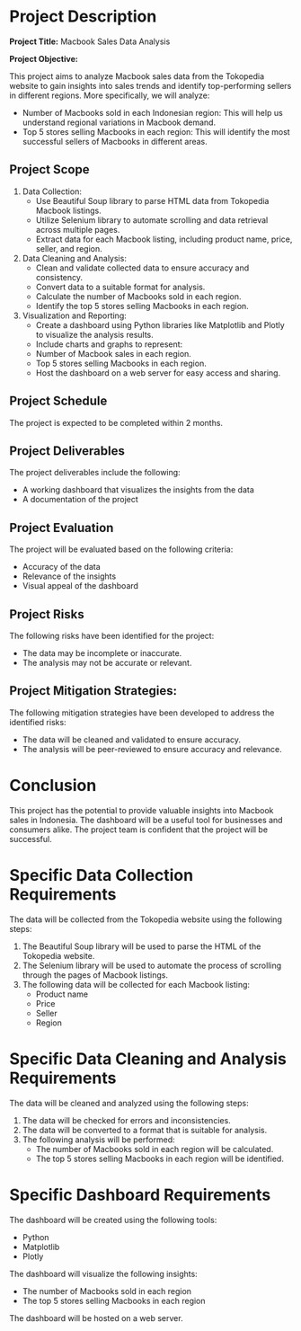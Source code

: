 # **Project Description**

**Project Title:** Macbook Sales Data Analysis

**Project Objective:**

This project aims to analyze Macbook sales data from the Tokopedia website to gain insights into sales trends and identify top-performing sellers in different regions. More specifically, we will analyze:

* Number of Macbooks sold in each Indonesian region: This will help us understand regional variations in Macbook demand.
* Top 5 stores selling Macbooks in each region: This will identify the most successful sellers of Macbooks in different areas.

## **Project Scope**

1. Data Collection:
   * Use Beautiful Soup library to parse HTML data from Tokopedia Macbook listings.
   * Utilize Selenium library to automate scrolling and data retrieval across multiple pages.
   * Extract data for each Macbook listing, including product name, price, seller, and region.
2. Data Cleaning and Analysis:
   * Clean and validate collected data to ensure accuracy and consistency.
   * Convert data to a suitable format for analysis.
   * Calculate the number of Macbooks sold in each region.
   * Identify the top 5 stores selling Macbooks in each region.
3. Visualization and Reporting:
   * Create a dashboard using Python libraries like Matplotlib and Plotly to visualize the analysis results.
   * Include charts and graphs to represent:
   * Number of Macbook sales in each region.
   * Top 5 stores selling Macbooks in each region.
   * Host the dashboard on a web server for easy access and sharing.

## **Project Schedule**

The project is expected to be completed within 2 months.

## **Project Deliverables**

The project deliverables include the following:

* A working dashboard that visualizes the insights from the data
* A documentation of the project

## **Project Evaluation**

The project will be evaluated based on the following criteria:

* Accuracy of the data
* Relevance of the insights
* Visual appeal of the dashboard

## **Project Risks**

The following risks have been identified for the project:

* The data may be incomplete or inaccurate.
* The analysis may not be accurate or relevant.

## **Project Mitigation Strategies:**

The following mitigation strategies have been developed to address the identified risks:

* The data will be cleaned and validated to ensure accuracy.
* The analysis will be peer-reviewed to ensure accuracy and relevance.

# **Conclusion**

This project has the potential to provide valuable insights into Macbook sales in Indonesia. The dashboard will be a useful tool for businesses and consumers alike. The project team is confident that the project will be successful.

# **Specific Data Collection Requirements**

The data will be collected from the Tokopedia website using the following steps:

1. The Beautiful Soup library will be used to parse the HTML of the Tokopedia website.
2. The Selenium library will be used to automate the process of scrolling through the pages of Macbook listings.
3. The following data will be collected for each Macbook listing:
    * Product name
    * Price
    * Seller
    * Region

# **Specific Data Cleaning and Analysis Requirements**

The data will be cleaned and analyzed using the following steps:

1. The data will be checked for errors and inconsistencies.
2. The data will be converted to a format that is suitable for analysis.
3. The following analysis will be performed:
    * The number of Macbooks sold in each region will be calculated.
    * The top 5 stores selling Macbooks in each region will be identified.

# **Specific Dashboard Requirements**

The dashboard will be created using the following tools:

* Python
* Matplotlib
* Plotly

The dashboard will visualize the following insights:

* The number of Macbooks sold in each region
* The top 5 stores selling Macbooks in each region

The dashboard will be hosted on a web server.
